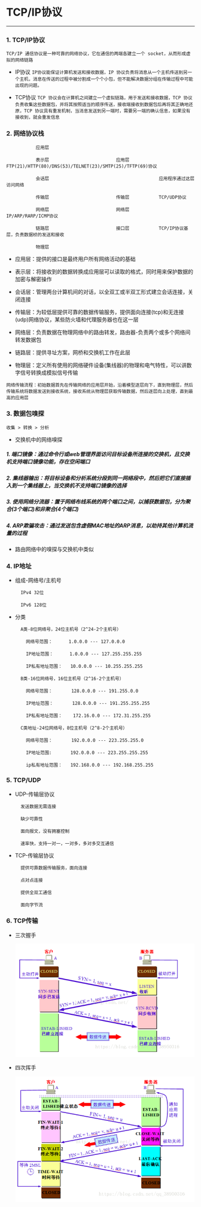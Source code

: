 # TCP/IP协议
___

### 1. TCP/IP协议
`TCP/IP 通信协议是一种可靠的网络协议，它在通信的两端各建立一个 socket，从而形成虚拟的网络链路`

* IP协议
`IP协议能保证计算机发送和接收数据，IP 协议负责将消息从一个主机传送到另一个主机，消息在传送的过程中被分割成一个个小包，但不能解决数据分组在传输过程中可能出现的问题。`

* TCP协议
`TCP 协议会在计算机之间建立一个虚拟链路，用于发送和接收数据，TCP 协议负责收集这些数据包，并将其按照适当的顺序传送，接收端接收到数据包后再将其正确地还原，TCP 协议具有重发机制，当消息发送到另一端时，需要另一端的确认信息，如果没有接收到，就会重发信息`

### 2. 网络协议栈

               应用层                                        
         
               表示层                         应用层           FTP(21)/HTTP(80)/DNS(53)/TELNET(23)/SMTP(25)/TFTP(69)协议
         
               会话层                                         应用程序通过这层访问网络
         
               传输层                         传输层           TCP/UDP协议
         
               网络层                         网络层           IP/ARP/RARP/ICMP协议
         
               链路层                         接口层           TCP/IP协议基层，负责数据桢的发送和接收
         
               物理层

* 应用层：提供的接口是最终用户所有网络活动的基础

* 表示层：将接收到的数据转换成应用层可以读取的格式，同时用来保护数据的加密与解密操作

* 会话层：管理两台计算机间的对话，以全双工或半双工形式建立会话连接，关闭连接

* 传输层：为较低层提供可靠的数据传输服务，提供面向连接(tcp)和无连接(udp)网络协议，某些防火墙和代理服务器也在这一层

* 网络层：负责数据在物理网络中的路由转发，路由器-负责两个或多个网络间转发数据包

* 链路层：提供寻址方案，网桥和交换机工作在此层

* 物理层：定义所有使用的网络硬件设备(集线器)的物理和电气特性，可以讲数字信号转换成模拟信号传输

`网络传输流程：初始数据首先在传输网络的应用层开始，沿着模型逐层向下，直到物理层，然后传输系统将数据发送到接收系统，接收系统从物理层获取传输数据，然后逐层向上处理，直到最高的应用层`
               
### 3. 数据包嗅探  

   `收集 > 转换 > 分析`

* 交换机中的网络嗅探

##### 1. 端口镜像：通过命令行或web管理界面访问目标设备所连接的交换机，且交换机支持端口镜像功能，存在空闲端口

##### 2. 集线器输出：将目标设备和分析系统分段到同一网络段中，然后把它们直接插入到一个集线器上，当交换机不支持端口镜像的选择

##### 3. 使用网络分流器：置于网络布线系统的两个端口之间，以捕获数据包，分为聚合(3个端口)和非聚合(4个端口)

##### 4. ARP欺骗攻击：通过发送包含虚假MAC地址的ARP消息，以劫持其他计算机流量的过程


* 路由网络中的嗅探与交换机中类似

               
### 4. IP地址
    
 * 组成-网络号/主机号
 
         IPv4 32位
         
         IPv6 128位
     
 * 分类
 
         A类-8位网络号，24位主机号（2^24-2个主机号）
             
           网络号范围：      1.0.0.0 --- 127.0.0.0
           
           IP地址范围：      1.0.0.0 --- 127.255.255.255
           
           IP私有地址范围：   10.0.0.0 --- 10.255.255.255
           
         B类-16位网络号，16位主机号（2^16-2个主机号）
         
           网络号范围：       128.0.0.0 --- 191.255.0.0
           
           IP地址范围：       128.0.0.0 --- 191.255.255.255
           
           IP私有地址范围：    172.16.0.0 --- 172.31.255.255
           
         C类地址-24位网络号，8位主机号（2^8-2个主机号）
         
           网络号范围：       192.0.0.0 --- 223.255.255.0
           
           IP地址范围:       192.0.0.0 --- 223.255.255.255
           
           ip私有地址范围：   192.168.0.0 --- 192.168.255.255
           
### 5. TCP/UDP

  * UDP-传输层协议
    
          发送数据无需连接
          
          缺少可靠性
          
          面向报文，没有拥塞控制
          
          速率快，支持一对一，一对多，多对多交互通信
  
  * TCP-传输层协议
  
          提供可靠数据传输服务，面向连接
          
          点对点连接
          
          提供全双工通信
          
          面向字节流
          
### 6. TCP传输

  * 三次握手
     
     ![](https://github.com/vicjiafeng/html_study/blob/master/image/tcp-3.png)
  
  * 四次挥手
  
     ![](https://github.com/vicjiafeng/html_study/blob/master/image/tcp-4.png)
